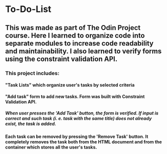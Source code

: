 # To-Do-List
## This was made as part of The Odin Project course. Here I learned to organize code into separate modules to increase code readability and maintainability. I also learned to verify forms using the constraint validation API.
### This project includes:
#### "Task Lists" which organize user's tasks by selected criteria
#### "Add task" form to add new tasks. Form was built with Constraint Validation API.
##### When user presses the 'Add Task' button, the form is verified. If input is correct and such task (i. e. task with the same title) does not already exist, the task is added.
#### Each task can be removed by pressing the 'Remove Task' button. It completely removes the task both from the HTML document and from the container which stores all the user's tasks.
